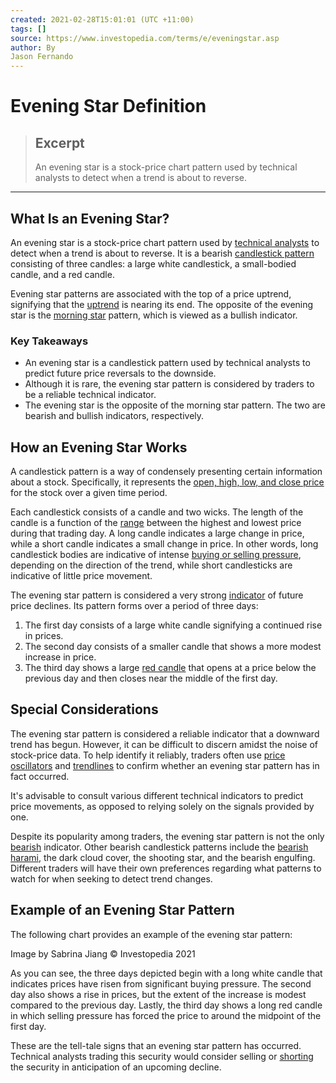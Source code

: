 ```yaml
---
created: 2021-02-28T15:01:01 (UTC +11:00)
tags: []
source: https://www.investopedia.com/terms/e/eveningstar.asp
author: By
Jason Fernando
---
```


# Evening Star Definition

> ## Excerpt
> An evening star is a stock-price chart pattern used by technical analysts to detect when a trend is about to reverse.

---
## What Is an Evening Star?

An evening star is a stock-price chart pattern used by [technical analysts](https://www.investopedia.com/terms/t/technicalanalysis.asp) to detect when a trend is about to reverse. It is a bearish [candlestick pattern](https://www.investopedia.com/trading/candlestick-charting-what-is-it/) consisting of three candles: a large white candlestick, a small-bodied candle, and a red candle.

Evening star patterns are associated with the top of a price uptrend, signifying that the [uptrend](https://www.investopedia.com/terms/u/uptrend.asp) is nearing its end. The opposite of the evening star is the [morning star](https://www.investopedia.com/terms/m/morningstar.asp) pattern, which is viewed as a bullish indicator.

### Key Takeaways

-   An evening star is a candlestick pattern used by technical analysts to predict future price reversals to the downside.
-   Although it is rare, the evening star pattern is considered by traders to be a reliable technical indicator.
-   The evening star is the opposite of the morning star pattern. The two are bearish and bullish indicators, respectively.

## How an Evening Star Works

A candlestick pattern is a way of condensely presenting certain information about a stock. Specifically, it represents the [open, high, low, and close price](https://www.investopedia.com/terms/s/stockquote.asp) for the stock over a given time period.

Each candlestick consists of a candle and two wicks. The length of the candle is a function of the [range](https://www.investopedia.com/terms/r/range.asp) between the highest and lowest price during that trading day. A long candle indicates a large change in price, while a short candle indicates a small change in price. In other words, long candlestick bodies are indicative of intense [buying or selling pressure](https://www.investopedia.com/terms/v/volume.asp), depending on the direction of the trend, while short candlesticks are indicative of little price movement.

The evening star pattern is considered a very strong [indicator](https://www.investopedia.com/terms/t/technicalindicator.asp) of future price declines. Its pattern forms over a period of three days:

1.  The first day consists of a large white candle signifying a continued rise in prices.
2.  The second day consists of a smaller candle that shows a more modest increase in price.
3.  The third day shows a large [red candle](https://www.investopedia.com/terms/r/red-candlestick.asp) that opens at a price below the previous day and then closes near the middle of the first day.

## Special Considerations

The evening star pattern is considered a reliable indicator that a downward trend has begun. However, it can be difficult to discern amidst the noise of stock-price data. To help identify it reliably, traders often use [price oscillators](https://www.investopedia.com/terms/p/ppo.asp) and [trendlines](https://www.investopedia.com/terms/t/trendline.asp) to confirm whether an evening star pattern has in fact occurred.

It's advisable to consult various different technical indicators to predict price movements, as opposed to relying solely on the signals provided by one.

Despite its popularity among traders, the evening star pattern is not the only [bearish](https://www.investopedia.com/terms/b/bear.asp) indicator. Other bearish candlestick patterns include the [bearish harami](https://www.investopedia.com/terms/b/bearishharami.asp), the dark cloud cover, the shooting star, and the bearish engulfing. Different traders will have their own preferences regarding what patterns to watch for when seeking to detect trend changes.

## Example of an Evening Star Pattern

The following chart provides an example of the evening star pattern:

Image by Sabrina Jiang © Investopedia 2021

As you can see, the three days depicted begin with a long white candle that indicates prices have risen from significant buying pressure. The second day also shows a rise in prices, but the extent of the increase is modest compared to the previous day. Lastly, the third day shows a long red candle in which selling pressure has forced the price to around the midpoint of the first day.

These are the tell-tale signs that an evening star pattern has occurred. Technical analysts trading this security would consider selling or [shorting](https://www.investopedia.com/terms/s/shortselling.asp) the security in anticipation of an upcoming decline.
